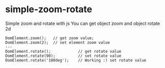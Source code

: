 # simple-zoom-rotate
Simple zoom and rotate with js
You can get object zoom and object rotate 2d

    DomElement.zoom();   // get zoom value;
    DomElement.zoom(2);  // set element zoom value
    ---
    DomElement.rotate();            // get rotate value
    DomElement.rotate(90);          // set rotate value
    DomElement.rotate('180deg');    // Working :) set rotate value 
